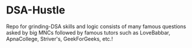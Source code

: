# DSA-Hustle

Repo for grinding-DSA skills and logic consists of many famous questions asked by big MNCs followed by famous tutors such as LoveBabbar, ApnaCollege, Striver's, GeekForGeeks, etc.!
